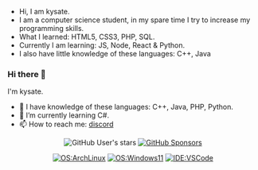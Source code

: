 - Hi, I am kysate.
- I am a computer science student, in my spare time I try to increase my programming skills.
- What I learned: HTML5, CSS3, PHP, SQL.
- Currently I am learning: JS, Node, React & Python.
- I also have little knowledge of these languages: C++, Java
### Hi there 👋

<!--
**yuk7/yuk7** is a ✨ _special_ ✨ repository because its `README.md` (this file) appears on your GitHub profile.

Here are some ideas to get you started:

- 🔭 I’m currently working on ...
- 🌱 I’m currently learning ...
- 👯 I’m looking to collaborate on ...
- 🤔 I’m looking for help with ...
- 💬 Ask me about ...
- 📫 How to reach me: ...
- 😄 Pronouns: ...
- ⚡ Fun fact: ...
-->

I'm kysate.

- 🔭 I have knowledge of these languages: C++, Java, PHP, Python.
- 🌱 I’m currently learning C#.
- 📫 How to reach me: [discord](kysate)

<div align="center">
  
  ![GitHub User's stars](https://img.shields.io/github/stars/kysate?style=flat-square&affiliations=OWNER%2CCOLLABORATOR&label=GH%20stars)
  [![GitHub Sponsors](https://img.shields.io/github/sponsors/kysate?label=GH%20sponsors&style=flat-square)](https://github.com/sponsors/kysate)

  [![OS:ArchLinux](https://img.shields.io/badge/OS-ArchLinux-blue?style=flat-square&logo=arch-linux)](https://archlinux.org)
  [![OS:Windows11](https://img.shields.io/badge/OS-Windows11-blue?style=flat-square&logo=microsoft)](https://www.microsoft.com)
  [![IDE:VSCode](https://img.shields.io/badge/IDE-VSCode-blue?style=flat-square&logo=visualstudiocode)](https://code.visualstudio.com/)

</div>
